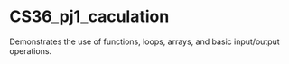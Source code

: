 # CS36_pj1_caculation
Demonstrates the use of functions, loops, arrays, and basic input/output operations.
